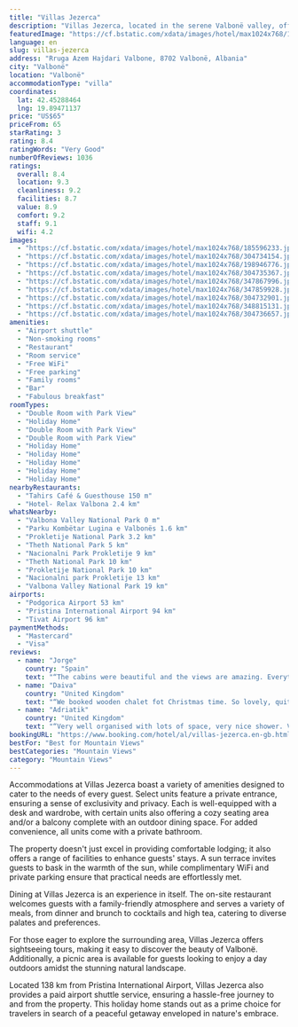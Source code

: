 ```yaml
---
title: "Villas Jezerca"
description: "Villas Jezerca, located in the serene Valbonë valley, offers a unique blend of comfort and natural beauty for travelers seeking a tranquil retreat."
featuredImage: "https://cf.bstatic.com/xdata/images/hotel/max1024x768/185596233.jpg?k=092c3099e6a74bafd9e81eacac4a279a83323a3798747ff066c7861cf8977c07&o=&hp=1"
language: en
slug: villas-jezerca
address: "Rruga Azem Hajdari Valbone, 8702 Valbonë, Albania"
city: "Valbonë"
location: "Valbonë"
accommodationType: "villa"
coordinates:
  lat: 42.45288464
  lng: 19.89471137
price: "US$65"
priceFrom: 65
starRating: 3
rating: 8.4
ratingWords: "Very Good"
numberOfReviews: 1036
ratings:
  overall: 8.4
  location: 9.3
  cleanliness: 9.2
  facilities: 8.7
  value: 8.9
  comfort: 9.2
  staff: 9.1
  wifi: 4.2
images:
  - "https://cf.bstatic.com/xdata/images/hotel/max1024x768/185596233.jpg?k=092c3099e6a74bafd9e81eacac4a279a83323a3798747ff066c7861cf8977c07&o=&hp=1"
  - "https://cf.bstatic.com/xdata/images/hotel/max1024x768/304734154.jpg?k=169c3154fa85f136f8d032e3432674645ddf3c54735723ec7b56e6779d7a2315&o=&hp=1"
  - "https://cf.bstatic.com/xdata/images/hotel/max1024x768/198946776.jpg?k=988e0a23b33dff89c7e085c7e95fc95929a319ae1d083d3c2dcfa41edc61bbf1&o=&hp=1"
  - "https://cf.bstatic.com/xdata/images/hotel/max1024x768/304735367.jpg?k=e8319de3f10b4a8c30cb98962d9639d3f149f260b9352d4a653b8a4d091cdb95&o=&hp=1"
  - "https://cf.bstatic.com/xdata/images/hotel/max1024x768/347867996.jpg?k=4be61d6a62f4de0b72e83d93b641c036384bd919e67badd4730e2ddbac9ef4ed&o=&hp=1"
  - "https://cf.bstatic.com/xdata/images/hotel/max1024x768/347859928.jpg?k=b80fe3949b570461d383aec35e281800fe2589baded28af45057effa20f56411&o=&hp=1"
  - "https://cf.bstatic.com/xdata/images/hotel/max1024x768/304732901.jpg?k=a7189f2859a650f63388ad5cf465bc0cb499cfd2eae04deea788d7a7024e5ede&o=&hp=1"
  - "https://cf.bstatic.com/xdata/images/hotel/max1024x768/348815131.jpg?k=0fcdfa02a7535de9d1b4c267f955784d203a50ead5dfa6792a2f11808db3b650&o=&hp=1"
  - "https://cf.bstatic.com/xdata/images/hotel/max1024x768/304736657.jpg?k=14982f75cac696ed8fa7aabf3b74cdb1d7602210443b87504bf570bfeaaf9453&o=&hp=1"
amenities:
  - "Airport shuttle"
  - "Non-smoking rooms"
  - "Restaurant"
  - "Room service"
  - "Free WiFi"
  - "Free parking"
  - "Family rooms"
  - "Bar"
  - "Fabulous breakfast"
roomTypes:
  - "Double Room with Park View"
  - "Holiday Home"
  - "Double Room with Park View"
  - "Double Room with Park View"
  - "Holiday Home"
  - "Holiday Home"
  - "Holiday Home"
  - "Holiday Home"
  - "Holiday Home"
nearbyRestaurants:
  - "Tahirs Café & Guesthouse 150 m"
  - "Hotel- Relax Valbona 2.4 km"
whatsNearby:
  - "Valbona Valley National Park 0 m"
  - "Parku Kombëtar Lugina e Valbonës 1.6 km"
  - "Prokletije National Park 3.2 km"
  - "Theth National Park 5 km"
  - "Nacionalni Park Prokletije 9 km"
  - "Theth National Park 10 km"
  - "Prokletije National Park 10 km"
  - "Nacionalni park Prokletije 13 km"
  - "Valbona Valley National Park 19 km"
airports:
  - "Podgorica Airport 53 km"
  - "Pristina International Airport 94 km"
  - "Tivat Airport 96 km"
paymentMethods:
  - "Mastercard"
  - "Visa"
reviews:
  - name: "Jorge"
    country: "Spain"
    text: "“The cabins were beautiful and the views are amazing. Everything was very clean and well equipped. Geourgeus area surrounded by the mountains and with friendly ducks in the field. This is a family business and they are super friendly, welcoming and...”"
  - name: "Daiva"
    country: "United Kingdom"
    text: "“We booked wooden chalet fot Christmas time. So lovely, quit place with mountain view and garden. We really enjoyed that view! The food was home cooked, organic, delicious! We understand that business just starting, so not everything is perfect...”"
  - name: "Adriatik"
    country: "United Kingdom"
    text: "“Very well organised with lots of space, very nice shower. Very Good food at the restaurant.”"
bookingURL: "https://www.booking.com/hotel/al/villas-jezerca.en-gb.html?aid=8035640"
bestFor: "Best for Mountain Views"
bestCategories: "Mountain Views"
category: "Mountain Views"
---
```


Accommodations at Villas Jezerca boast a variety of amenities designed to cater to the needs of every guest. Select units feature a private entrance, ensuring a sense of exclusivity and privacy. Each is well-equipped with a desk and wardrobe, with certain units also offering a cozy seating area and/or a balcony complete with an outdoor dining space. For added convenience, all units come with a private bathroom.

The property doesn't just excel in providing comfortable lodging; it also offers a range of facilities to enhance guests' stays. A sun terrace invites guests to bask in the warmth of the sun, while complimentary WiFi and private parking ensure that practical needs are effortlessly met.

Dining at Villas Jezerca is an experience in itself. The on-site restaurant welcomes guests with a family-friendly atmosphere and serves a variety of meals, from dinner and brunch to cocktails and high tea, catering to diverse palates and preferences.

For those eager to explore the surrounding area, Villas Jezerca offers sightseeing tours, making it easy to discover the beauty of Valbonë. Additionally, a picnic area is available for guests looking to enjoy a day outdoors amidst the stunning natural landscape.

Located 138 km from Pristina International Airport, Villas Jezerca also provides a paid airport shuttle service, ensuring a hassle-free journey to and from the property. This holiday home stands out as a prime choice for travelers in search of a peaceful getaway enveloped in nature's embrace.